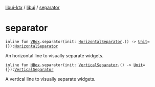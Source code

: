 [libui-ktx](../index.md) / [libui](index.md) / [separator](./separator.md)

# separator

`inline fun `[`VBox`](-v-box/index.md)`.separator(init: `[`HorizontalSeparator`](-horizontal-separator/index.md)`.() -> `[`Unit`](https://kotlinlang.org/api/latest/jvm/stdlib/kotlin/-unit/index.html)` = {}): `[`HorizontalSeparator`](-horizontal-separator/index.md)

An horizontal line to visually separate widgets.

`inline fun `[`HBox`](-h-box/index.md)`.separator(init: `[`VerticalSeparator`](-vertical-separator/index.md)`.() -> `[`Unit`](https://kotlinlang.org/api/latest/jvm/stdlib/kotlin/-unit/index.html)` = {}): `[`VerticalSeparator`](-vertical-separator/index.md)

A vertical line to visually separate widgets.

